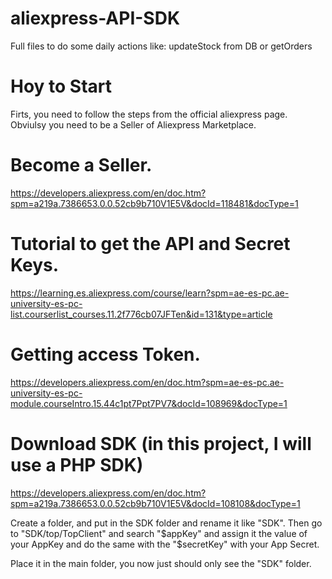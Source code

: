 # aliexpress-API-SDK
Full files to do some daily actions like: updateStock from DB or getOrders

# Hoy to Start

Firts, you need to follow the steps from the official aliexpress page. 
Obviulsy you need to be a Seller of Aliexpress Marketplace.

# Become a Seller.
https://developers.aliexpress.com/en/doc.htm?spm=a219a.7386653.0.0.52cb9b710V1E5V&docId=118481&docType=1

# Tutorial to get the API and Secret Keys.
https://learning.es.aliexpress.com/course/learn?spm=ae-es-pc.ae-university-es-pc-list.courserlist_courses.11.2f776cb07JFTen&id=131&type=article

# Getting access Token.
https://developers.aliexpress.com/en/doc.htm?spm=ae-es-pc.ae-university-es-pc-module.courseIntro.15.44c1pt7Ppt7PV7&docId=108969&docType=1

# Download SDK (in this project, I will use a PHP SDK)
https://developers.aliexpress.com/en/doc.htm?spm=a219a.7386653.0.0.52cb9b710V1E5V&docId=108108&docType=1

Create a folder, and put in the SDK folder and rename it like "SDK". 
Then go to "SDK/top/TopClient" and search "$appKey" and assign it the value of your AppKey and do the same with the "$secretKey" with your App Secret.

Place it in the main folder, you now just should only see the "SDK" folder.


